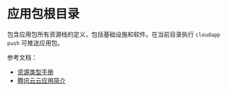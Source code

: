 应用包根目录
==========

包含应用包所有资源栈的定义，包括基础设施和软件。在当前目录执行 `cloudapp push` 可推送应用包。


参考文档：

- [资源类型手册](https://cloud.tencent.com/document/product/1689/90938)
- [腾讯云云应用简介](https://cloud.tencent.com/document/product/1689/87047)